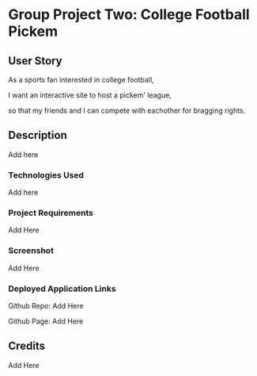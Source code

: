 # Group Project Two: College Football Pickem

## User Story
As a sports fan interested in college football,

I want an interactive site to host a pickem' league,

so that my friends and I can compete with eachother for bragging rights. 

## Description
Add here

### Technologies Used 
Add here


### Project Requirements
Add Here

### Screenshot

Add Here

### Deployed Application Links

Github Repo: Add Here

Github Page: Add Here

## Credits

Add Here